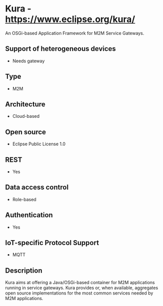 # Kura - https://www.eclipse.org/kura/
An OSGi-based Application Framework for M2M Service Gateways.

## Support of heterogeneous devices
- Needs gateway

## Type
- M2M

## Architecture
- Cloud-based

## Open source
- Eclipse Public License 1.0

## REST
- Yes

## Data access control
- Role-based

## Authentication
- Yes
## IoT-specific Protocol Support
- MQTT


## Description
Kura aims at offering a Java/OSGi-based container for M2M applications running in service gateways. Kura provides or, when available, aggregates open source implementations for the most common services needed by M2M applications.
